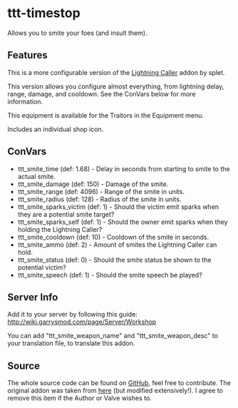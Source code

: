 # ttt-timestop

Allows you to smite your foes (and insult them).

## Features

This is a more configurable version of the [Lightning Caller](https://steamcommunity.com/workshop/filedetails/?id=3041749826) addon by splet.

This version allows you configure almost everything, from lightning delay, range, damage, and cooldown. See the ConVars below for more information.

This equipment is available for the Traitors in the Equipment menu.

Includes an individual shop icon.

## ConVars

- ttt_smite_time (def: 1.68) - Delay in seconds from starting to smite to the actual smite.
- ttt_smite_damage (def: 150) - Damage of the smite.
- ttt_smite_range (def: 4096) - Range of the smite in units.
- ttt_smite_radius (def: 128) - Radius of the smite in units.
- ttt_smite_sparks_victim (def: 1) - Should the victim emit sparks when they are a potential smite target?
- ttt_smite_sparks_self (def: 1) - Should the owner emit sparks when they holding the Lightning Caller?
- ttt_smite_cooldown (def: 10) - Cooldown of the smite in seconds.
- ttt_smite_ammo (def: 2) - Amount of smites the Lightning Caller can hold.
- ttt_smite_status (def: 0) - Should the smite status be shown to the potential victim?
- ttt_smite_speech (def: 1) - Should the smite speech be played?

## Server Info

Add it to your server by following this guide: http://wiki.garrysmod.com/page/Server/Workshop

You can add "ttt_smite_weapon_name" and "ttt_smite_weapon_desc" to your translation file, to translate this addon.

## Source

The whole source code can be found on [GitHub](https://github.com/gmod-workshop/ttt-smite), feel free to contribute. The original addon was taken from [here](https://steamcommunity.com/workshop/filedetails/?id=3041749826) (but modified extensively!). I agree to remove this item if the Author or Valve wishes to.
